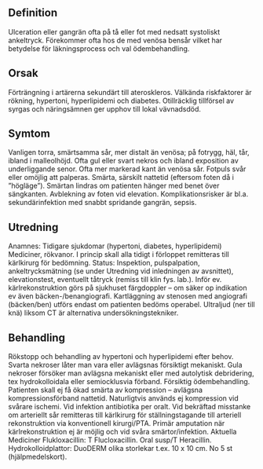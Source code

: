 ## Definition

Ulceration eller gangrän ofta på tå eller fot med nedsatt systoliskt ankeltryck. Förekommer ofta hos de med venösa bensår vilket har betydelse för läkningsprocess och val ödembehandling.

## Orsak

Förträngning i artärerna sekundärt till ateroskleros. Välkända riskfaktorer är rökning, hypertoni, hyperlipidemi och diabetes. Otillräcklig tillförsel av syrgas och näringsämnen ger upphov till lokal vävnadsdöd.

## Symtom

Vanligen torra, smärtsamma sår, mer distalt än venösa; på fotrygg, häl, tår, ibland i malleolhöjd. Ofta gul eller svart nekros och ibland exposition av underliggande senor. Ofta mer markerad kant än venösa sår. Fotpuls svår eller omöjlig att palperas. Smärta, särskilt nattetid (eftersom foten då i ”högläge”). Smärtan lindras om patienten hänger med benet över sängkanten. Avblekning av foten vid elevation. Komplikationsrisker är bl.a. sekundärinfektion med snabbt spridande gangrän, sepsis.

## Utredning

Anamnes: Tidigare sjukdomar (hypertoni, diabetes, hyperlipidemi) Mediciner, rökvanor. I princip skall alla tidigt i förloppet remitteras till kärlkirurg för bedömning.
Status: Inspektion, pulspalpation, ankeltrycksmätning (se under Utredning vid inledningen av avsnittet), elevationstest, eventuellt tåtryck (remiss till klin fys. lab.). Inför ev. kärlrekonstruktion görs på sjukhuset färgdoppler – om säker op indikation ev även bäcken-/benangiografi. Kartläggning av stenosen med angiografi (bäcken/ben) utförs endast om patienten bedöms operabel. Ultraljud (ner till knä) liksom CT är alternativa undersökningstekniker.

## Behandling

Rökstopp och behandling av hypertoni och hyperlipidemi efter behov. Svarta nekroser låter man vara eller avlägsnas försiktigt mekaniskt. Gula nekroser försöker man avlägsna mekaniskt eller med autolytisk debridering, tex hydrokolloidala eller semiocklusvia förband. Försiktig ödembehandling. Patienten skall ej få ökad smärta av kompression – avlägsna kompressionsförband nattetid. Naturligtvis används ej kompression vid svårare ischemi.
Vid infektion antibiotika per oralt. Vid bekräftad misstanke om arteriellt sår remitteras till kärlkirurg för ställningstagande till arteriell rekonstruktion via konventionell kirurgi/PTA. Primär amputation när kärlrekonstruktion ej är möjlig och vid svåra smärtor/infektion.
Aktuella Mediciner
Flukloxacillin: T Flucloxacillin. Oral susp/T Heracillin.
Hydrokolloidplattor: DuoDERM olika storlekar t.ex. 10 x 10 cm. No 5 st (hjälpmedelskort).


